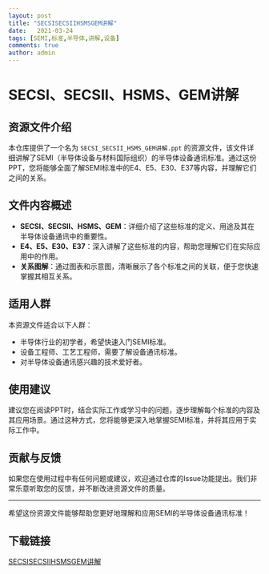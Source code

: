 ```yaml
---
layout: post
title: "SECSISECSIIHSMSGEM讲解"
date:   2021-03-24
tags: [SEMI,标准,半导体,讲解,设备]
comments: true
author: admin
---
```

# SECSI、SECSII、HSMS、GEM讲解

## 资源文件介绍

本仓库提供了一个名为 `SECSI_SECSII_HSMS_GEM讲解.ppt` 的资源文件，该文件详细讲解了SEMI（半导体设备与材料国际组织）的半导体设备通讯标准。通过这份PPT，您将能够全面了解SEMI标准中的E4、E5、E30、E37等内容，并理解它们之间的关系。

## 文件内容概述

- **SECSI、SECSII、HSMS、GEM**：详细介绍了这些标准的定义、用途及其在半导体设备通讯中的重要性。
- **E4、E5、E30、E37**：深入讲解了这些标准的内容，帮助您理解它们在实际应用中的作用。
- **关系图解**：通过图表和示意图，清晰展示了各个标准之间的关联，便于您快速掌握其相互关系。

## 适用人群

本资源文件适合以下人群：

- 半导体行业的初学者，希望快速入门SEMI标准。
- 设备工程师、工艺工程师，需要了解设备通讯标准。
- 对半导体设备通讯感兴趣的技术爱好者。

## 使用建议

建议您在阅读PPT时，结合实际工作或学习中的问题，逐步理解每个标准的内容及其应用场景。通过这种方式，您将能够更深入地掌握SEMI标准，并将其应用于实际工作中。

## 贡献与反馈

如果您在使用过程中有任何问题或建议，欢迎通过仓库的Issue功能提出。我们非常乐意听取您的反馈，并不断改进资源文件的质量。

---

希望这份资源文件能够帮助您更好地理解和应用SEMI的半导体设备通讯标准！

## 下载链接

[SECSISECSIIHSMSGEM讲解](https://pan.quark.cn/s/60754d3e418d)